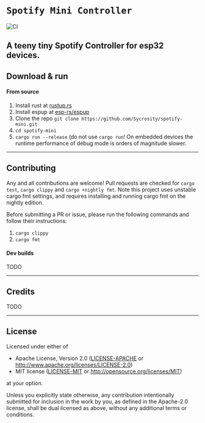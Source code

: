 `Spotify Mini Controller`
==================
![CI](https://github.com/Sycrosity/spotify-mini/actions/workflows/ci.yml/badge.svg)
<!-- [![Pages](https://github.com/cosmiccrew/galaxy/actions/workflows/pages.yml/badge.svg)](https://cosmiccrew.github.io/galaxy)
![Release](https://github.com/cosmiccrew/galaxy/actions/workflows/release.yml/badge.svg) -->

A teeny tiny Spotify Controller for esp32 devices.
-------

## Download & run

#### From source

1. Install rust at [rustup.rs](https://rustup.rs)
2. Install espup at [esp-rs/espup](https://github.com/esp-rs/espup)
3. Clone the repo `git clone https://github.com/Sycrosity/spotify-mini.git`
4. `cd spotify-mini`
5. `cargo run --release` (do not use `cargo run`! On embedded devices the runtime performance of debug mode is orders of magnitude slower.

-------

## Contributing

Any and all contributions are welcome! Pull requests are checked for `cargo test`, `cargo clippy` and `cargo +nightly fmt`. Note this project uses unstable cargo fmt settings, and requires installing and running cargo fmt on the nightly edition.

Before submitting a PR or issue, please run the following commands and follow their instructions:
1. `cargo clippy`
2. `cargo fmt`

#### Dev builds

TODO

-------

## Credits

TODO

-------

## License
Licensed under either of

 - Apache License, Version 2.0
   ([LICENSE-APACHE](LICENSE-APACHE) or <http://www.apache.org/licenses/LICENSE-2.0>)
 - MIT license
   ([LICENSE-MIT](LICENSE-MIT) or <http://opensource.org/licenses/MIT>)

at your option.

Unless you explicitly state otherwise, any contribution intentionally submitted for inclusion in the work by you, as defined in the Apache-2.0 license, shall be dual licensed as above, without any additional terms or conditions.
